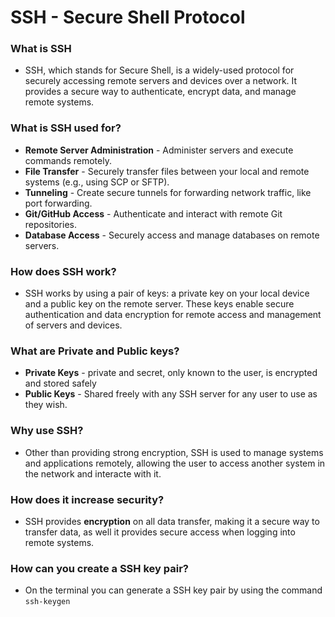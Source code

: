 # SSH - Secure Shell Protocol

### What is SSH

- SSH, which stands for Secure Shell, is a widely-used protocol for securely accessing remote servers and devices over a network. It provides a secure way to authenticate, encrypt data, and manage remote systems.

### What is SSH used for?

- **Remote Server Administration** - Administer servers and execute commands remotely.
- **File Transfer** - Securely transfer files between your local and remote systems (e.g., using SCP or SFTP).
- **Tunneling** - Create secure tunnels for forwarding network traffic, like port forwarding.
- **Git/GitHub Access** - Authenticate and interact with remote Git repositories.
- **Database Access** - Securely access and manage databases on remote servers.

### How does SSH work?

- SSH works by using a pair of keys: a private key on your local device and a public key on the remote server. These keys enable secure authentication and data encryption for remote access and management of servers and devices.

### What are Private and Public keys?

- **Private Keys** - private and secret, only known to the user, is encrypted and stored safely
- **Public Keys** - Shared freely with any SSH server for any user to use as they wish.

### Why use SSH?

- Other than providing strong encryption, SSH is used to manage systems and applications remotely, allowing the user to access another system in the network and interacte with it.

### How does it increase security?

- SSH provides **encryption** on all data transfer, making it a secure way to transfer data, as well it provides secure access when logging into remote systems.

### How can you create a SSH key pair?

- On the terminal you can generate a SSH key pair by using the command ```ssh-keygen```
